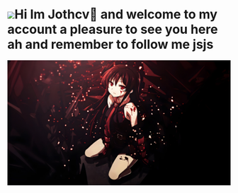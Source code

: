 # <img src="https://media.tenor.com/hXu0243GeQgAAAAi/shigure-ui-dance.gif" width="90"/>Hi Im Jothcv👋 and welcome to my account a pleasure to see you here ah and remember to follow me jsjs 
![Baner de Jothcv](imfs.jpg)
